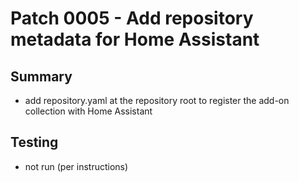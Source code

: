 # Patch 0005 - Add repository metadata for Home Assistant

## Summary
- add repository.yaml at the repository root to register the add-on collection with Home Assistant

## Testing
- not run (per instructions)
